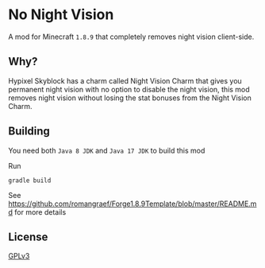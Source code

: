 # No Night Vision


A mod for Minecraft `1.8.9` that completely removes night  vision client-side.


## Why? 
Hypixel Skyblock has a charm called Night Vision Charm that gives you permanent night vision with no option to disable the night vision, this mod removes night vision without losing the stat bonuses from the Night Vision Charm. 




## Building
You need both `Java 8 JDK` and `Java 17 JDK` to build this mod

Run 
```
gradle build
```


See https://github.com/romangraef/Forge1.8.9Template/blob/master/README.md for more details


## License 
[GPLv3](https://github.com/kaanyalova/NoNightVision/blob/master/LICENSE.md)
